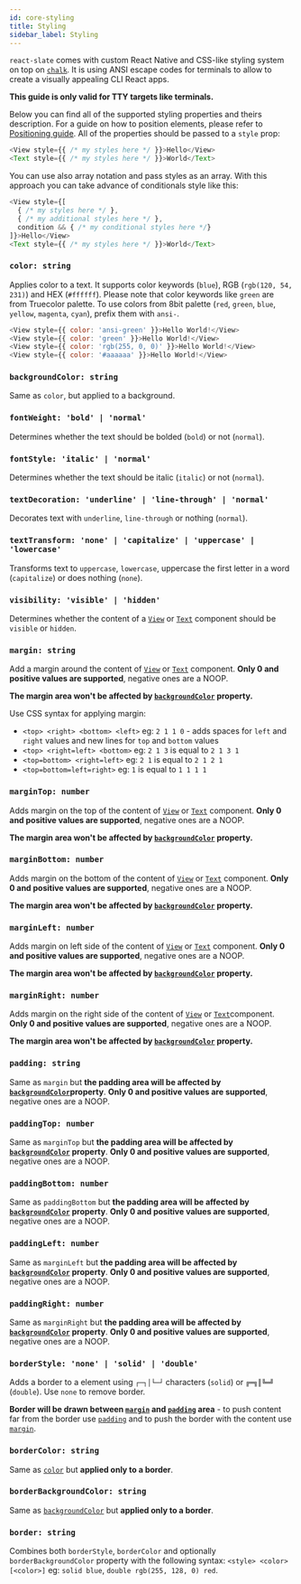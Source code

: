 ```yaml
---
id: core-styling
title: Styling
sidebar_label: Styling
---
```


`react-slate` comes with custom React Native and CSS-like styling system on top on [`chalk`](https://github.com/chalk/chalk). It is using ANSI escape codes for terminals to allow to create a visually appealing CLI React apps.

**This guide is only valid for TTY targets like terminals.**

Below you can find all of the supported styling properties and theirs description. For a guide on how to position elements, please refer to [Positioning guide](./core-positioning.md). All of the properties should be passed to a `style` prop:

```js
<View style={{ /* my styles here */ }}>Hello</View>
<Text style={{ /* my styles here */ }}>World</Text>
```

You can use also array notation and pass styles as an array. With this approach you can take advance of conditionals style like this:

```js
<View style={[
  { /* my styles here */ },
  { /* my additional styles here */ },
  condition && { /* my conditional styles here */}
]}>Hello</View>
<Text style={{ /* my styles here */ }}>World</Text>
```

### `color: string`

Applies color to a text. It supports color keywords (`blue`), RGB (`rgb(120, 54, 231)`) and HEX (`#ffffff`). Please note that color keywords like `green` are from Truecolor palette. To use colors from 8bit palette (`red`, `green`, `blue`, `yellow`, `magenta`, `cyan`), prefix them with `ansi-`.

```js
<View style={{ color: 'ansi-green' }}>Hello World!</View>
<View style={{ color: 'green' }}>Hello World!</View>
<View style={{ color: 'rgb(255, 0, 0)' }}>Hello World!</View>
<View style={{ color: '#aaaaaa' }}>Hello World!</View>
```

### `backgroundColor: string`

Same as `color`, but applied to a background.

### `fontWeight: 'bold' | 'normal'`

Determines whether the text should be bolded (`bold`) or not (`normal`).

### `fontStyle: 'italic' | 'normal'`

Determines whether the text should be italic (`italic`) or not (`normal`).

### `textDecoration: 'underline' | 'line-through' | 'normal'`

Decorates text with `underline`, `line-through` or nothing (`normal`).

### `textTransform: 'none' | 'capitalize' | 'uppercase' | 'lowercase'`

Transforms text to `uppercase`, `lowercase`, uppercase the first letter in a word (`capitalize`) or does nothing (`none`).

### `visibility: 'visible' | 'hidden'`

Determines whether the content of a [`View`](./view-component.md) or [`Text`](./text-component.md) component should be `visible` or `hidden`.

### `margin: string`

Add a margin around the content of [`View`](./view-component.md) or [`Text`](./text-component.md) component. **Only 0 and positive values are supported**, negative ones are a NOOP.

**The margin area won't be affected by [`backgroundColor`](#background-color) property.**

Use CSS syntax for applying margin:

- `<top> <right> <bottom> <left>` eg: `2 1 1 0` - adds spaces for `left` and `right` values and new lines for `top` and `bottom` values
- `<top> <right=left> <bottom>` eg: `2 1 3` is equal to `2 1 3 1`
- `<top=bottom> <right=left>` eg: `2 1` is equal to `2 1 2 1`
- `<top=bottom=left=right>` eg: `1` is equal to `1 1 1 1`

### `marginTop: number`

Adds margin on the top of the content of [`View`](./view-component.md) or [`Text`](./text-component.md) component. **Only 0 and positive values are supported**, negative ones are a NOOP.

**The margin area won't be affected by [`backgroundColor`](#backgroundcolor-string) property.**

### `marginBottom: number`

Adds margin on the bottom of the content of [`View`](./view-component.md) or [`Text`](./text-component.md) component. **Only 0 and positive values are supported**, negative ones are a NOOP.

**The margin area won't be affected by [`backgroundColor`](#backgroundcolor-string) property.**

### `marginLeft: number`

Adds margin on left side of the content of [`View`](./view-component.md) or [`Text`](./text-component.md) component. **Only 0 and positive values are supported**, negative ones are a NOOP.

**The margin area won't be affected by [`backgroundColor`](#backgroundcolor-string) property.**

### `marginRight: number`

Adds margin on the right side of the content of [`View`](./view-component.md) or [`Text`](./text-component.md)component. **Only 0 and positive values are supported**, negative ones are a NOOP.

**The margin area won't be affected by [`backgroundColor`](#backgroundcolor-string) property.**

### `padding: string`

Same as `margin` but **the padding area will be affected by [`backgroundColor`](#backgroundcolor-string)property**. **Only 0 and positive values are supported**, negative ones are a NOOP.

### `paddingTop: number`

Same as `marginTop` but **the padding area will be affected by [`backgroundColor`](#backgroundcolor-string) property**. **Only 0 and positive values are supported**, negative ones are a NOOP.

### `paddingBottom: number`

Same as `paddingBottom` but **the padding area will be affected by [`backgroundColor`](#backgroundcolor-string) property**. **Only 0 and positive values are supported**, negative ones are a NOOP.

### `paddingLeft: number`

Same as `marginLeft` but **the padding area will be affected by [`backgroundColor`](#backgroundcolor-string) property**. **Only 0 and positive values are supported**, negative ones are a NOOP.

### `paddingRight: number`

Same as `marginRight` but **the padding area will be affected by [`backgroundColor`](#backgroundcolor-string) property**. **Only 0 and positive values are supported**, negative ones are a NOOP.

### `borderStyle: 'none' | 'solid' | 'double'`

Adds a border to a element using `┌─┐│└─┘` characters (`solid`) or `╔═╗║╚═╝` (`double`). Use `none` to remove border.

**Border will be drawn between [`margin`](#margin-string) and [`padding`](#padding-string) area** - to push content far from the border use [`padding`](#padding-string) and to push the border with the content use [`margin`](#margin-string).

### `borderColor: string`

Same as [`color`](#color-string) but **applied only to a border**.

### `borderBackgroundColor: string`

Same as [`backgroundColor`](#backgroundcolor-string) but **applied only to a border**.

### `border: string`

Combines both `borderStyle`, `borderColor` and optionally `borderBackgroundColor` property with the following syntax: `<style> <color> [<color>]` eg: `solid blue`, `double rgb(255, 128, 0) red`.
